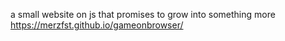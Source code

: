 a small website on js that promises to grow into something more
https://merzfst.github.io/gameonbrowser/
